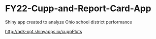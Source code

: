 # FY22-Cupp-and-Report-Card-App
Shiny app created to analyze Ohio school district performance


http://adk-opt.shinyapps.io/cuppPlots
